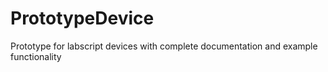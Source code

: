 # PrototypeDevice
 Prototype for labscript devices with complete documentation and example functionality
